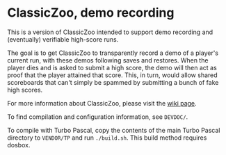 # ClassicZoo, demo recording

This is a version of ClassicZoo intended to support demo recording and (eventually) verifiable high-score runs.

The goal is to get ClassicZoo to transparently record a demo of a player's current run, with these demos following saves and restores. When the player dies and is asked to submit a high score, the demo will then act as proof that the player attained that score. This, in turn, would allow shared scoreboards that can't simply be spammed by submitting a bunch of fake high scores.

For more information about ClassicZoo, please visit the [wiki page](https://zeta.asie.pl/wiki/doku.php?id=release:classiczoo).

To find compilation and configuration information, see `DEVDOC/`.

To compile with Turbo Pascal, copy the contents of the main Turbo Pascal directory to `VENDOR/TP` and run `./build.sh`. This build method requires dosbox.